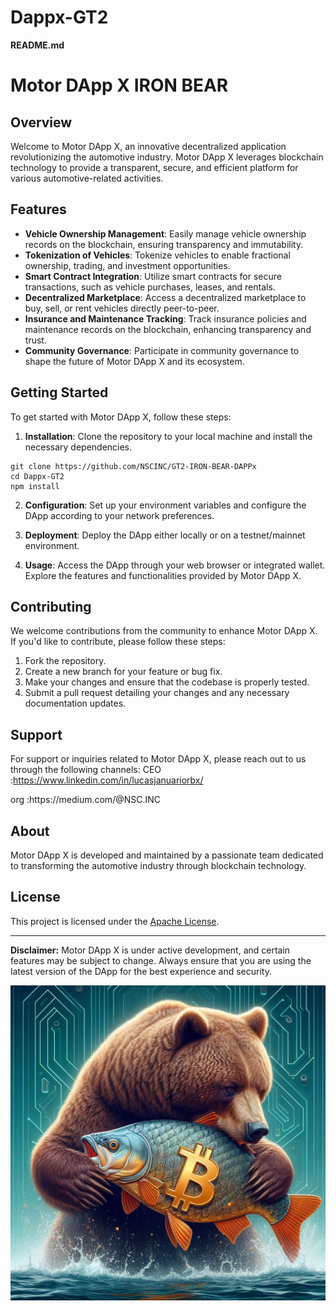 # Dappx-GT2
**README.md**

# Motor DApp X IRON BEAR

## Overview

Welcome to Motor DApp X, an innovative decentralized application revolutionizing the automotive industry. Motor DApp X leverages blockchain technology to provide a transparent, secure, and efficient platform for various automotive-related activities.

## Features

- **Vehicle Ownership Management**: Easily manage vehicle ownership records on the blockchain, ensuring transparency and immutability.
- **Tokenization of Vehicles**: Tokenize vehicles to enable fractional ownership, trading, and investment opportunities.
- **Smart Contract Integration**: Utilize smart contracts for secure transactions, such as vehicle purchases, leases, and rentals.
- **Decentralized Marketplace**: Access a decentralized marketplace to buy, sell, or rent vehicles directly peer-to-peer.
- **Insurance and Maintenance Tracking**: Track insurance policies and maintenance records on the blockchain, enhancing transparency and trust.
- **Community Governance**: Participate in community governance to shape the future of Motor DApp X and its ecosystem.

## Getting Started

To get started with Motor DApp X, follow these steps:

1. **Installation**: Clone the repository to your local machine and install the necessary dependencies.

```
git clone https://github.com/NSCINC/GT2-IRON-BEAR-DAPPx
cd Dappx-GT2
npm install
```

2. **Configuration**: Set up your environment variables and configure the DApp according to your network preferences.

3. **Deployment**: Deploy the DApp either locally or on a testnet/mainnet environment.

4. **Usage**: Access the DApp through your web browser or integrated wallet. Explore the features and functionalities provided by Motor DApp X.

## Contributing

We welcome contributions from the community to enhance Motor DApp X. If you'd like to contribute, please follow these steps:

1. Fork the repository.
2. Create a new branch for your feature or bug fix.
3. Make your changes and ensure that the codebase is properly tested.
4. Submit a pull request detailing your changes and any necessary documentation updates.

## Support

For support or inquiries related to Motor DApp X, please reach out to us through the following channels:
CEO  :https://www.linkedin.com/in/lucasjanuariorbx/
<p>
  
</p>
org  :https://medium.com/@NSC.INC


## About

Motor DApp X is developed and maintained by a passionate team dedicated to transforming the automotive industry through blockchain technology.

## License

This project is licensed under the [Apache License](LICENSE).


---

**Disclaimer:** Motor DApp X is under active development, and certain features may be subject to change. Always ensure that you are using the latest version of the DApp for the best experience and security.



<P>
    </P>
    
  </P>

</P>
     <P>
  
</P>
<img src="a.jpeg">

